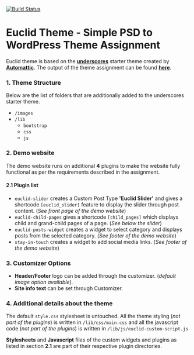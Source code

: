 [![Build Status](https://travis-ci.org/Automattic/_s.svg?branch=master)](https://travis-ci.org/Automattic/_s)

Euclid Theme - Simple PSD to WordPress Theme Assignment
============

Euclid theme is based on the [**underscores**](http://underscores.me/) starter theme created by [**Automattic**](https://automattic.com/).
The output of the theme assignment can be found [**here**](http://nomnom99.dollarwp.com/).

### 1. Theme Structure
Below are the list of folders that are additionally added to the underscores starter theme.
* `/images`
* `/lib`
    * `bootstrap`
    * `css`
    * `js`

### 2. Demo website
The demo website runs on additional **4** plugins to make the website fully functional as per the requirements described in the assignment.

#### 2.1 Plugin list
* `euclid-slider` creates a Custom Post Type **'Euclid Slider'** and gives a shortcode `[euclid_slider]` feature to display the slider through post content. (*See front page of the demo website*)
* `euclid-child-pages` gives a shortcode `[child_pages]` which displays child and grand-child pages of a page. (*See below the slider*)
* `euclid-posts-widget` creates a widget to select category and displays posts from the selected category. (*See footer of the demo website*)
* `stay-in-touch` creates a widget to add social media links. (*See footer of the demo website*)

### 3. Customizer Options
* **Header/Footer** logo can be added through the customizer. (*default image option available*).
* **Site info text** can be set through Customizer.

### 4. Additional details about the theme
The default `style.css` stylesheet is untouched. All the theme styling (*not part of the plugins*) is written in `/lib/css/main.css`
and all the javascript code (*not part of the plugins*) is written in `/lib/js/euclid-custom-script.js`

**Stylesheets** and **Javascript** files of the custom widgets and plugins as listed in section **2.1** are part of their respective plugin directories.